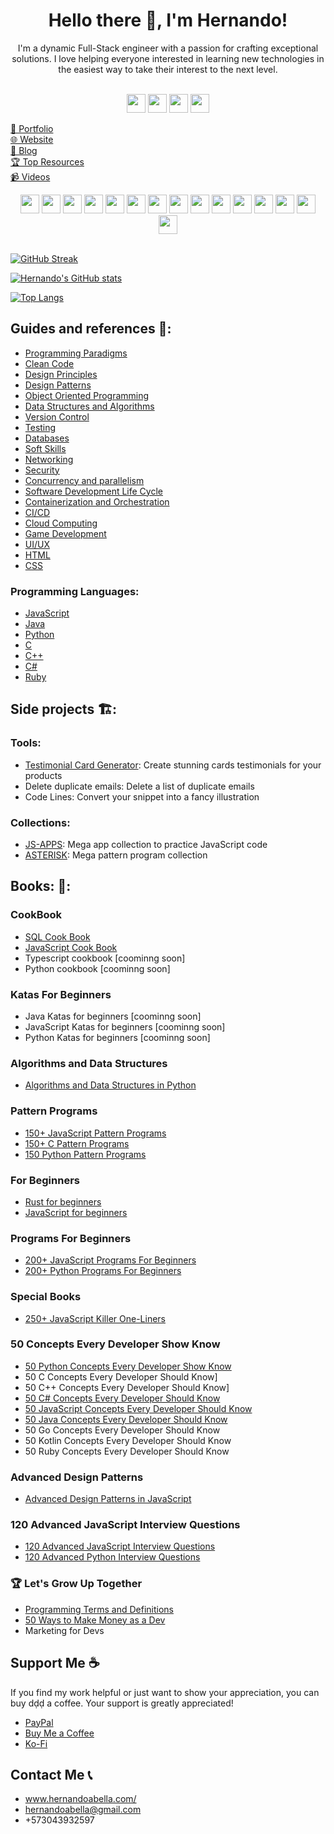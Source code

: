 <div align="center"><h1>Hello there 👋, I'm Hernando!</h1></div>
<div align="center">I'm a dynamic Full-Stack engineer with a passion for crafting exceptional solutions. I love helping everyone interested in learning new technologies in the easiest way to take their interest to the next level.</div>
<br/>
<p align="center" width="100%">
  <a href="https://www.x.com/hernandoabella"><img src="https://cdn2.iconfinder.com/data/icons/threads-by-instagram/24/x-logo-twitter-new-brand-contained-64.png" width="30px"/></a>
  <a href="https://www.instagram.com/hernandoabella"><img src="https://cdn2.iconfinder.com/data/icons/social-media-2285/512/1_Instagram_colored_svg_1-64.png" width="30px"/></a>
  <a href="https://www.tiktok.com/@hernandoabella"><img src="https://cdn0.iconfinder.com/data/icons/logos-brands-7/512/TikTok_logo_original0-64.png" width="30px"/></a>
  <a href="https://www.youtube.com/c/hernandoabella"><img src="https://cdn4.iconfinder.com/data/icons/logos-and-brands/512/395_Youtube_logo-64.png" width="30px"/></a>
</p>

[🤵 Portfolio](https://portfolio-hernandoabella.vercel.app/) <br/>
[🌐 Website](https://www.hernandoabella.com) <br/>
[📝 Blog](https://medium.com/@hernandoabella) <br/>
[🏆 Top Resources](https://hernandoabella.com/resources/) <br/>
[📹 Videos](https://youtube.com/c/hernandoabella)

<div align="center">
  <span><img src="https://cdn.jsdelivr.net/gh/devicons/devicon/icons/html5/html5-original.svg" width="30px"/></span>
  <span><img src="https://cdn.jsdelivr.net/gh/devicons/devicon/icons/css3/css3-original.svg" width="30px"/></span>
  <span><img src="https://cdn.jsdelivr.net/gh/devicons/devicon/icons/javascript/javascript-original.svg" width="30px"/></span>
  <span><img src="https://cdn.jsdelivr.net/gh/devicons/devicon@latest/icons/tailwindcss/tailwindcss-original.svg" width="30px"/></span> 
  <span><img src="https://cdn.jsdelivr.net/gh/devicons/devicon/icons/typescript/typescript-original.svg" width="30px"/></span>
  <span><img src="https://cdn.jsdelivr.net/gh/devicons/devicon/icons/react/react-original.svg" width="30px"/></span>
  <span><img src="https://cdn.jsdelivr.net/gh/devicons/devicon/icons/express/express-original.svg" width="30px"/></span>
  <span><img src="https://cdn.jsdelivr.net/gh/devicons/devicon/icons/nodejs/nodejs-original-wordmark.svg" width="30px"/></span>
  <span><img src="https://cdn.jsdelivr.net/gh/devicons/devicon/icons/nextjs/nextjs-original.svg" width="30px"/></span>
  <span><img src="https://cdn.jsdelivr.net/gh/devicons/devicon/icons/vscode/vscode-original.svg" width="30px"/></span>
  <span><img src="https://cdn.jsdelivr.net/gh/devicons/devicon/icons/bash/bash-original.svg" width="30px"/></span>
  <span><img src="https://cdn.jsdelivr.net/gh/devicons/devicon/icons/git/git-original.svg" width="30px"/></span>
  <span><img src="https://cdn.jsdelivr.net/gh/devicons/devicon/icons/github/github-original.svg" width="30px"/></span>
  <span><img src="https://cdn.jsdelivr.net/gh/devicons/devicon/icons/canva/canva-original.svg" width="30px"/></span>
  <span><img src="https://cdn.jsdelivr.net/gh/devicons/devicon/icons/figma/figma-original.svg" width="30px"/></span>
</div>
<br/>

[![GitHub Streak](https://streak-stats.demolab.com?user=hernandoabella)](https://git.io/streak-stats)

[![Hernando's GitHub stats](https://github-readme-stats.vercel.app/api?username=hernandoabella)](https://github.com/hernandoabella/github-readme-stats)

[![Top Langs](https://github-readme-stats.vercel.app/api/top-langs/?username=hernandoabella)](https://github.com/hernandoabella/github-readme-stats)

## Guides and references 📙:
- [Programming Paradigms](https://github.com/hernandoabella/programming-paradigms)
- [Clean Code](https://github.com/hernandoabella/clean-code)
- [Design Principles](https://github.com/hernandoabella/design-principles)
- [Design Patterns](https://github.com/hernandoabella/design-patterns)
- [Object Oriented Programming](https://github.com/hernandoabella/object-oriented-programming)
- [Data Structures and Algorithms](https://github.com/hernandoabella/data-structures-and-algorithms)
- [Version Control](https://github.com/version-control)
- [Testing](https://github.com/hernandoabella/testing)
- [Databases](https://github.com/databases)
- [Soft Skills](https://github.com/hernandoabella/soft-skills)
- [Networking](https://github.com/hernandoabella/networking)
- [Security](https://github.com/hernandoabella/security)
- [Concurrency and parallelism](https://github.com/hernandoabella/concurrency-and-parallelism)
- [Software Development Life Cycle](https://github.com/hernandoabella/software-development-life-cycle)
- [Containerization and Orchestration](https://github.com/hernandoabella/containerization-and-orchestration)
- [CI/CD](https://github.com/hernandoabella/ci-cd)
- [Cloud Computing](https://github.com/hernandoabella/cloud-computing)
- [Game Development](https://github.com/hernandoabella/game-development)
- [UI/UX](https://github.com/hernandoabella/ui-ux)
- [HTML](https://github.com/hernandoabella/html)
- [CSS](https://github.com/hernandoabella/css)
### Programming Languages:
- [JavaScript](https://github.com/hernandoabella/javascript)
- [Java](https://github.com/hernandoabella/java)
- [Python](https://github.com/hernandoabella/python)
- [C](https://github.com/hernandoabella/c)
- [C++](https://github.com/hernandoabella/cpp)
- [C#](https://github.com/hernandoabella/c-sharp)
- [Ruby](https://github.com/hernandoabella/ruby)

## Side projects 🏗️:
### Tools:
- [Testimonial Card Generator](https://github.com/hernandoabella/testimonial-card-generator): Create stunning cards testimonials for your products
- Delete duplicate emails: Delete a list of duplicate emails
- Code Lines: Convert your snippet into a fancy illustration
### Collections:
- [JS-APPS](https://github.com/hernandoabella/js-apps): Mega app collection to practice JavaScript code
- [ASTERISK](https://github.com/hernandoabella/asterisk): Mega pattern program collection

## Books: 🏪:
### CookBook
- [SQL Cook Book](https://www.amazon.com/-/es/Hernando-Abella/dp/B0CWVK8B9R)
- [JavaScript Cook Book](https://www.amazon.com/Hernando-Abella/dp/B0CPDSXDGL)
- Typescript cookbook [coominng soon]
- Python cookbook [coominng soon]
### Katas For Beginners 
- Java Katas for beginners [coominng soon]
- JavaScript Katas for beginners [coominng soon]
- Python Katas for beginners [coominng soon]
### Algorithms and Data Structures
- [Algorithms and Data Structures in Python](https://www.amazon.com/-/es/Hernando-Abella/dp/B0CW65JBLW)
### Pattern Programs
- [150+ JavaScript Pattern Programs](https://www.amazon.com/150-JavaScript-Pattern-Programs-creativity/dp/B0CV1GBW28)
- [150+ C Pattern Programs](https://www.amazon.com/150-Pattern-Programs-creativity-statements/dp/B0CTZW4Y9V)
- [150 Python Pattern Programs](https://www.amazon.com/Hernando-Abella-ebook/dp/B0CVNG3PRV) 
### For Beginners
- [Rust for beginners](https://www.amazon.com/Rust-Beginners-Lets-Learn-together/dp/B0CT3NP1JB)
- [JavaScript for beginners](https://www.amazon.com/JavaScript-Beginners-Hernando-Abella/dp/B0CRHYGXNC)
### Programs For Beginners
- [200+ JavaScript Programs For Beginners](https://www.amazon.com/JavaScript-Programs-Beginners-Hernando-Abella/dp/B0CQ5KVQGH)
- [200+ Python Programs For Beginners](https://www.amazon.com/-/es/Hernando-Abella/dp/B0CVLQTKHG)
### Special Books 
- [250+ JavaScript Killer One-Liners](https://www.amazon.com/Hernando-Abella/dp/B0CN58RHGF)
### 50 Concepts Every Developer Show Know
- [50 Python Concepts Every Developer Show Know](https://www.amazon.com/-/es/Hernando-Abella-ebook/dp/B0CW9LWMTB)
- 50 C Concepts Every Developer Should Know]
- 50 C++ Concepts Every Developer Should Know]
- [50 C# Concepts Every Developer Should Know](https://www.amazon.com/dp/B0CVFYGK2B)
- [50 JavaScript Concepts Every Developer Should Know](https://www.amazon.com/Hernando-Abella-ebook/dp/B0CNC4WZT6)
- [50 Java Concepts Every Developer Should Know](https://www.amazon.com/Java-Concepts-Every-Developer-Should-ebook/dp/B0CPPZ1BVM)
- 50 Go Concepts Every Developer Should Know
- 50 Kotlin Concepts Every Developer Should Know
- 50 Ruby Concepts Every Developer Should Know
### Advanced Design Patterns
- [Advanced Design Patterns in JavaScript](https://www.amazon.com/Design-Patterns-JavaScript-Optimizing-applications/dp/B0CNWGV8W5)
### 120 Advanced JavaScript Interview Questions
- [120 Advanced JavaScript Interview Questions](https://www.amazon.com/120-Advanced-JavaScript-Interview-Questions/dp/B0CL9ZKTLV)
- [120 Advanced Python Interview Questions](https://www.amazon.com/dp/B0CLM68FNR)
### 🏆 Let's Grow Up Together
- [Programming Terms and Definitions](https://www.amazon.com/-/es/Hernando-Abella-ebook/dp/B0CN2R71Y7)
- [50 Ways to Make Money as a Dev](https://www.amazon.com/Ways-Make-Money-Dev-developer/dp/B0CXM1JDKL)
- Marketing for Devs

## Support Me ☕
If you find my work helpful or just want to show your appreciation, you can buy dḍḍ a coffee. Your support is greatly appreciated!
- [PayPal](https://paypal.me/haoficial)
- [Buy Me a Coffee](https://www.buymeacoffee.com/hernandoabella)
- [Ko-Fi](https://ko-fi.com/hernandoabella)

## Contact Me 📞
- www.hernandoabella.com/
- hernandoabella@gmail.com <br/>
- +573043932597
